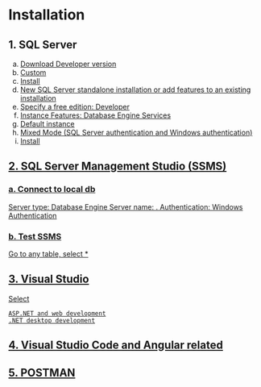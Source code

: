# Installation
## 1. SQL Server
<ol type="a">
  <li><a href="https://www.microsoft.com/en-us/sql-server/sql-server-downloads">Download Developer version</li>
  <li>Custom</li>
  <li>Install</li>
  <li>New SQL Server standalone installation or add features to an existing installation</li>
  <li>Specify a free edition: Developer</li>
  <li>Instance Features: Database Engine Services</li>
  <li>Default instance</li>
  <li>Mixed Mode (SQL Server authentication and Windows authentication)</li>
  <li>Install</li>
</ol>


## 2. SQL Server Management Studio (SSMS)
### a. Connect to local db
Server type: Database Engine
Server name: .
Authentication: Windows Authentication
### b. Test SSMS
Go to any table, select *

## 3. Visual Studio
Select 
```
ASP.NET and web development
.NET desktop development
```

## 4. Visual Studio Code and Angular related

## 5. [POSTMAN](https://www.postman.com/downloads/)
